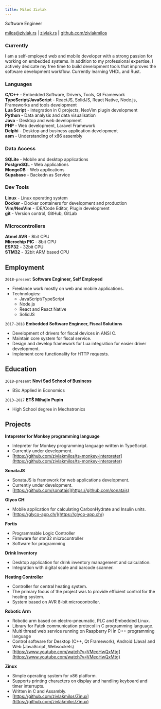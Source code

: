 ```yaml
---
title: Miloš Zivlak
---
```


Software Engineer

<div id="webaddress">
  <a href="mailto:milos@zivlak.rs">milos@zivlak.rs</a>
| <a href="https://zivlak.rs" target="_blank">zivlak.rs</a>
| <a href="https://github.com/zivlakmilos" target="_blank">github.com/zivlakmilos</a>
</div>

### Currently

I am a self-employed web and mobile developer with a strong passion for working on embedded systems. In addition to my professional expertise, I actively dedicate my free time to build development tools that improves the software development workflow. Currently learning VHDL and Rust.

### Languages

**C/C++** - Embedded Software, Drivers, Tools, Qt Framework\
**TypeScript/JavaScript** - ReactJS, SolidJS, React Native, Node.js, Frameworks and tools development\
**Lua Script** - Integration in C projects, NeoVim plugin development\
**Python** - Data analysis and data visualisation\
**Java** - Desktop and web development\
**PHP** - Web development, Laravel Framework\
**Delphi** - Desktop and business application development\
**asm** - Understanding of x86 assembly

### Data Access

**SQLite** - Mobile and desktop applications\
**PostgreSQL** - Web applications\
**MongoDB** - Web applications\
**Supabase** - Backedn as Service

### Dev Tools

**Linux** - Linux operating system\
**Docker** - Docker containers for development and production\
**Vim/NeoVim** - IDE/Code Editor, Plugin development\
**git** - Version control, GitHub, GitLab

### Microcontrollers

**Atmel AVR** - 8bit CPU\
**Microchip PIC** - 8bit CPU\
**ESP32** - 32bit CPU\
**STM32** - 32bit ARM based CPU

## Employment

`2018-present`
__Software Engineer, Self Employed__

- Freelance work mostly on web and mobile applications.
- Technologies:
  - JavaScript/TypeScript
  - Node.js
  - React and React Native
  - SolidJS

`2017-2018`
__Embedded Software Engineer, Fiscal Solutions__

- Development of drivers for fiscal devices in ANSI C.
- Maintain core system for fiscal service.
- Design and develop framework for Lua integration for easier driver development.
- Implement core functionality for HTTP requests.

## Education

`2018-present`
__Novi Sad School of Business__

- BSc Applied in Economics

`2013-2017`
__ETŠ Mihajlo Pupin__

- High School degree in Mechatronics

## Projects

__Intepreter for Monkey programming language__

- Intepreter for Monkey programming language written in TypeScript.
- Currently under development.
- [https://github.com/zivlakmilos/ts-monkey-interpreter](https://github.com/zivlakmilos/ts-monkey-interpreter)

__SonataJS__

- SonataJS is framework for web applications development.
- Currently under development.
- [https://github.com/sonatajs](https://github.com/sonatajs)

__Glyco CH__

- Mobile application for calculating CarbonHydrate and Insulin units.
- [https://glyco-app.ch/](https://glyco-app.ch/)

__Fortis__

- Programmable Logic Controller
- Firmware for stm32 microcontroller
- Software for programming

__Drink Inventory__ 

- Desktop application for drink inventory management and calculation.
- Integration with digital scale and barcode scanner.

__Heating Controller__

- Controller for central heating system.
- The primary focus of the project was to provide efficient control for the heating system.
- System based on AVR 8-bit microcontroller.

__Robotic Arm__

- Robotic arm based on electro-pneumatic, PLC and Embedded Linux.
- Library for Fatek communication protocol in C programming language.
- Multi thread web service running on Raspberry Pi in C++ programming language
- Control software for Desktop (C++, Qt Framework), Android (Java) and Web (JavaScript, Websockets)
- [https://www.youtube.com/watch?v=VMeoHwQxMtg](https://www.youtube.com/watch?v=VMeoHwQxMtg)

__Zinux__

- Simple operating system for x86 platform.
- Supports printing characters on display and handling keyboard and timer interrupts.
- Written in C and Assambly.
- [https://github.com/zivlakmilos/Zinux](https://github.com/zivlakmilos/Zinux)
